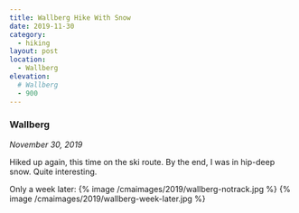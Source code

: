 ```yaml
---
title: Wallberg Hike With Snow
date: 2019-11-30
category:
  - hiking
layout: post
location:
  - Wallberg
elevation:
  # Wallberg
  - 900
---
```


### Wallberg

_November 30, 2019_

Hiked up again, this time on the ski route. By the end, I was in hip-deep snow. Quite interesting.

Only a week later:
{% image /cmaimages/2019/wallberg-notrack.jpg %}
{% image /cmaimages/2019/wallberg-week-later.jpg %}
